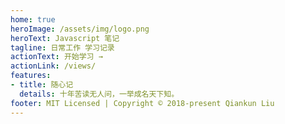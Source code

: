 ```yaml
---
home: true
heroImage: /assets/img/logo.png
heroText: Javascript 笔记
tagline: 日常工作 学习记录
actionText: 开始学习 →
actionLink: /views/
features:
- title: 随心记
  details: 十年苦读无人问，一举成名天下知。
footer: MIT Licensed | Copyright © 2018-present Qiankun Liu
---
```

